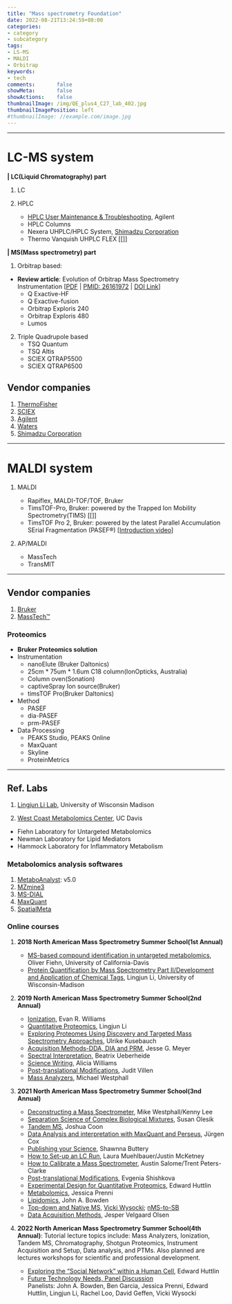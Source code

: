 ```yaml
---
title: "Mass spectrometry Foundation"
date: 2022-08-21T13:24:59+08:00
categories:
- category
- subcategory
tags:
- LS-MS
- MALDI
- Orbitrap
keywords:
- tech
comments:       false
showMeta:       false
showActions:    false
thumbnailImage: /img/QE_plus4_C27_lab_402.jpg
thumbnailImagePosition: left
#thumbnailImage: //example.com/image.jpg
---
```




---
# LC-MS system

**| LC(Liquid Chromatography) part**
1. LC

2. HPLC
    - [HPLC User Maintenance & Troubleshooting](), Agilent
    - HPLC Columns
    - Nexera UHPLC/HPLC System, [Shimadzu Corporation](https://www.shimadzu.com.cn/an/hplc/nexera-uhplc-hplc-system/3385.html)
    - Thermo Vanquish UHPLC FLEX [[]]

**| MS(Mass spectrometry) part**
1. Orbitrap based: 
- **Review article**: Evolution of Orbitrap Mass Spectrometry Instrumentation [[PDF](https://pkueducn-my.sharepoint.com/:b:/g/personal/lijun0705_pku_edu_cn/EQUzf1IT4yFAnxTzocu7x3ABLgI2qWrPlVhiKY0rRi89-g?e=J304Ws) | [PMID: 26161972](https://pubmed.ncbi.nlm.nih.gov/26161972/) | [DOI Link](https://doi.org/10.1146/annurev-anchem-071114-040325)]
    - Q Exactive-HF
    - Q Exactive-fusion
    - Orbitrap Exploris 240
    - Orbitrap Exploris 480
    - Lumos
    

2. Triple Quadrupole based
    - TSQ Quantum
    - TSQ Altis
    - SCIEX QTRAP5500
    - SCIEX QTRAP6500
    



## Vendor companies
1. [ThermoFisher](https://www.thermofisher.cn/cn/en/home/industrial/mass-spectrometry/liquid-chromatography-mass-spectrometry-lc-ms.html)
2. [SCIEX](https://sciex.com/products/mass-spectrometers)
3. [Agilent](https://www.agilent.com.cn/zh-cn/product/liquid-chromatography)
4. [Waters](https://www.waters.com/nextgen/us/en/products/columns.html)
5. [Shimadzu Corporation](https://support.shimadzu.com.cn/an/resource/index.html#105)



---
# MALDI system
1. MALDI
    - Rapiflex, MALDI-TOF/TOF, Bruker  
    - TimsTOF-Pro, Bruker: powered by the Trapped Ion Mobility Spectrometry(TIMS) [[]]
    - TimsTOF Pro 2, Bruker: powered by the latest Parallel Accumulation SErial Fragmentation (PASEF®) [[Introduction video](https://pkueducn-my.sharepoint.com/:v:/g/personal/lijun0705_pku_edu_cn/EQSslVa3f-dJlTXJ4rvUBKEBovb_PKEZPVqk4agNviBp6A?e=D09vdD)]


2. AP/MALDI
    - MassTech
    - TransMIT




---
## Vendor companies
1. [Bruker](https://www.bruker.com/en.html)
2. [MassTech™](https://www.apmaldi.com/main/)



### Proteomics
- **Bruker Proteomics solution**
- Instrumentation
    - nanoElute (Bruker Daltonics)
    - 25cm * 75um * 1.6um C18 column(IonOpticks, Australia)
    - Column oven(Sonation)
    - captiveSpray Ion source(Bruker)
    - timsTOF Pro(Bruker Daltonics)
- Method
    - PASEF
    - dia-PASEF
    - prm-PASEF
- Data Processing
    - PEAKS Studio, PEAKS Online
    - MaxQuant
    - Skyline
    - ProteinMetrics





---
## Ref. Labs
1. [Lingjun Li Lab](https://www.lilabs.org/), University of Wisconsin Madison

2. [West Coast Metabolomics Center](https://metabolomics.ucdavis.edu/), UC Davis
- Fiehn Laboratory for Untargeted Metabolomics
- Newman Laboratory for Lipid Mediators
- Hammock Laboratory for Inflammatory Metabolism




### Metabolomics analysis softwares
1. [MetaboAnalyst](https://www.metaboanalyst.ca/MetaboAnalyst/home.xhtml): v5.0
2. [MZmine3](http://mzmine.github.io/)
3. [MS-DIAL](http://prime.psc.riken.jp/compms/msdial/main.html)
4. [MaxQuant](https://www.maxquant.org/)
5. [SpatialMeta]()




### Online courses
1. **2018 North American Mass Spectrometry Summer School(1st Annual)**
    - [MS-based compound identification in untargeted metabolomics](https://youtu.be/UB1mOfcJwYc), Oliver Fiehn, University of California-Davis 
    - [Protein Quantification by Mass Spectrometry Part II/Development and Application of Chemical Tags](https://youtu.be/WUO5ZiaJFX0), Lingjun Li, University of Wisconsin-Madison    

2. **2019 North American Mass Spectrometry Summer School(2nd Annual)**
    - [Ionization](https://youtu.be/cZ5AFL47A1I), Evan R. Williams
    - [Quantitative Proteomics](https://youtu.be/YdQF6EjQmZA), Lingjun Li
    - [Exploring Proteomes Using Discovery and Targeted Mass Spectrometry Approaches](https://youtu.be/hC8y1sA4ShA), Ulrike Kusebauch
    - [Acquisition Methods-DDA, DIA and PRM](https://youtu.be/-_BNOTQu1WQ), Jesse G. Meyer
    - [Spectral Interpretation](https://youtu.be/9PN2PYX0yUU), Beatrix Ueberheide
    - [Science Writing](https://youtu.be/CR3aWDNmVCo), Alicia Williams
    - [Post-translational Modifications](https://youtu.be/IQ5ygy2aTp0), Judit Villen
    - [Mass Analyzers](https://youtu.be/aypTeWXgihc), Michael Westphall
    
3. **2021 North American Mass Spectrometry Summer School(3nd Annual)**
    - [Deconstructing a Mass Spectrometer](https://youtu.be/4NbxGCS3K1g), Mike Westphall/Kenny Lee
    - [Separation Science of Complex Biological Mixtures](https://youtu.be/B4zlE0NqovA), Susan Olesik
    - [Tandem MS](https://youtu.be/PhHdS6oyENU), Joshua Coon
    - [Data Analysis and interpretation with MaxQuant and Perseus](https://youtu.be/8-OChUiOyiU), Jürgen Cox
    - [Publishing your Science](https://youtu.be/4Uplxis6eek), Shawnna Buttery
    - [How to Set-up an LC Run](https://youtu.be/OZ4p5KpPdmw), Laura Muehlbauer/Justin McKetney
    - [How to Calibrate a Mass Spectrometer](https://youtu.be/rRcC-xhXK4o), Austin Salome/Trent Peters-Clarke
    - [Post-translational Modifications](https://youtu.be/gOsp0eyaZgg), Evgenia Shishkova
    - [Experimental Design for Quantitative Proteomics](https://youtu.be/Z824vZXh5Ic), Edward Huttlin
    - [Metabolomics](https://youtu.be/aJo4s-QaOU4), Jessica Prenni
    - [Lipidomics](https://youtu.be/rnpudCq9CrU), John A. Bowden
    - [Top-down and Native MS](https://youtu.be/7EEmZLSU-0E), [Vicki Wysocki](https://research.cbc.osu.edu/wysocki.11/group-home/contact-info/); [nMS-to-SB](https://nativems.osu.edu/resources)
    - [Data Acquisition Methods](https://youtu.be/dgt9yKtoTg4), Jesper Velgaard Olsen
    
4. **2022 North American Mass Spectrometry Summer School(4th Annual)**: Tutorial lecture topics include: Mass Analyzers, Ionization, Tandem MS, Chromatography, Shotgun Proteomics, Instrument Acquisition and Setup, Data analysis, and PTMs. Also planned are lectures workshops for scientific and professional development.
    - [Exploring the “Social Network” within a Human Cell](https://youtu.be/tlkD4sCbN7o), Edward Huttlin
    - [Future Technology Needs, Panel Discussion](https://youtu.be/RH7sz8Z8WAE)\
    Panelists: John A. Bowden, Ben Garcia, Jessica Prenni, Edward Huttlin, Lingjun Li, Rachel Loo, David Geffen, Vicki Wysocki
    
    


